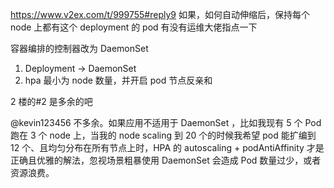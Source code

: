 https://www.v2ex.com/t/999755#reply9
如果，如何自动伸缩后，保持每个 node 上都有这个 deployment 的 pod
有没有运维大佬指点一下

容器编排的控制器改为 DaemonSet

1. Deployment -> DaemonSet
2. hpa 最小为 node 数量，并开启 pod 节点反亲和

2 楼的#2 是多余的吧

@kevin123456 不多余。如果应用不适用于 DaemonSet ，比如我现有 5 个 Pod 跑在 3 个 node 上，当我的 node scaling 到 20 个的时候我希望 pod 能扩编到 12 个、且均匀分布在所有节点上时，HPA 的 autoscaling + podAntiAffinity 才是正确且优雅的解法，忽视场景粗暴使用 DaemonSet 会造成 Pod 数量过少，或者资源浪费。
